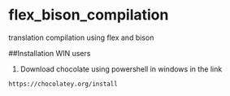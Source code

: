 # flex_bison_compilation
translation compilation using flex and bison

##Installation WIN users
1. Download chocolate using powershell in windows in the link
```bash
https://chocolatey.org/install
```
